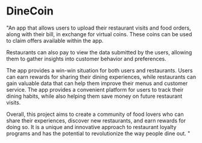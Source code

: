 # DineCoin

"An app that allows users to upload their restaurant visits and food orders, along with their bill, in exchange for virtual coins. These coins can be used to claim offers available within the app. 

Restaurants can also pay to view the data submitted by the users, allowing them to gather insights into customer behavior and preferences.

The app provides a win-win situation for both users and restaurants. Users can earn rewards for sharing their dining experiences, while restaurants can gain valuable data that can help them improve their menus and customer service. The app provides a convenient platform for users to track their dining habits, while also helping them save money on future restaurant visits.

Overall, this project aims to create a community of food lovers who can share their experiences, discover new restaurants, and earn rewards for doing so. It is a unique and innovative approach to restaurant loyalty programs and has the potential to revolutionize the way people dine out. "
